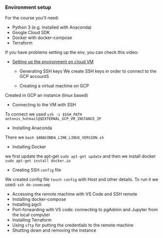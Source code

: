 ### Environment setup 

For the course you'll need:

* Python 3 (e.g. installed with Anaconda)
* Google Cloud SDK
* Docker with docker-compose
* Terraform

If you have problems setting up the env, you can check this video:

* [Setting up the environment on cloud VM](https://www.youtube.com/watch?v=ae-CV2KfoN0&list=PL3MmuxUbc_hJed7dXYoJw8DoCuVHhGEQb)
  * Generating SSH keys
We create SSH keys in order to connect to the GCP accountS

  * Creating a virtual machine on GCP

Created in GCP an instance (linux based)

  * Connecting to the VM with SSH

To connect we used `ssh -i $SSH_PATH antonis_hotmail@$EXTERNAL_GCP_VM_INSTANCE_IP`

  * Installing Anaconda

There we `bash $ANACONDA_LINK_LINUX_VERSION.sh`

  * Installing Docker

we first update the apt-get `sudo apt-get update`
and then we install docker `sudo apt-get install docker.io`

  * Creating SSH `config` file

We created config file `touch config` with Host and other details.
To run it we used: `ssh de-zoomcamp`

  * Accessing the remote machine with VS Code and SSH remote
  * Installing docker-compose
  * Installing pgcli
  * Port-forwarding with VS code: connecting to pgAdmin and Jupyter from the local computer
  * Installing Terraform
  * Using `sftp` for putting the credentials to the remote machine
  * Shutting down and removing the instance